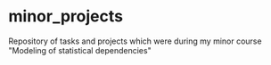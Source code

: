 # minor_projects
Repository of tasks and projects which were during my minor course "Modeling of statistical dependencies"
